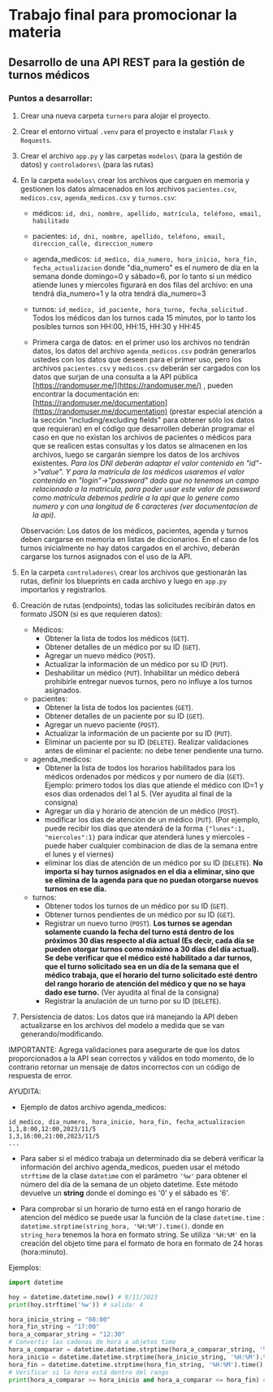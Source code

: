 # Trabajo final para promocionar la materia

## Desarrollo de una API REST para la gestión de turnos médicos

### Puntos a desarrollar:

1. Crear una nueva carpeta `turnero` para alojar el proyecto.
2. Crear el entorno virtual `.venv` para el proyecto e instalar `Flask` y `Requests`.
3. Crear el archivo `app.py` y las carpetas `modelos\` (para la gestión de datos) y `controladores\` (para las rutas)
4. En la carpeta `modelos\` crear los archivos que carguen en memoria y gestionen los datos almacenados en los archivos `pacientes.csv`, `medicos.csv`, `agenda_medicos.csv` y `turnos.csv`:
    * médicos: `id, dni, nombre, apellido, matrícula, teléfono, email, habilitado`
    * pacientes: `id, dni, nombre, apellido, teléfono, email, direccion_calle, direccion_numero`
    * agenda_medicos: `id_medico, dia_numero, hora_inicio, hora_fin, fecha_actualizacion` donde "dia_numero" es el numero de día en la semana donde domingo=0 y sábado=6, por lo tanto si un médico atiende lunes y miercoles figurará en dos filas del archivo: en una tendrá dia_numero=1 y la otra tendrá dia_numero=3
    * turnos: `id_medico, id_paciente, hora_turno, fecha_solicitud` . Todos los médicos dan los turnos cada 15 minutos, por lo tanto los posibles turnos son HH:00, HH:15, HH:30 y HH:45

    * Primera carga de datos: en el primer uso los archivos no tendrán datos, los datos del archivo `agenda_medicos.csv` podrán generarlos ustedes con los datos que deseen para el primer uso, pero los archivos `pacientes.csv` y `medicos.csv` deberán ser cargados con los datos que surjan de una consulta a la API pública [https://randomuser.me/](https://randomuser.me/) , pueden encontrar la documentación en: [https://randomuser.me/documentation](https://randomuser.me/documentation) (prestar especial atención a la sección "including/excluding fields" para obtener sólo los datos que requieran) en el código que desarrollen deberán programar el caso en que no existan los archivos de pacientes o médicos para que se realicen estas consultas y los datos se almacenen en los archivos, luego se cargarán siempre los datos de los archivos existentes.
    *Para los DNI deberán adaptar el valor contenido en "id"->"value". Y para la matrícula de los médicos usaremos el valor contenido en "login"->"password" dado que no tenemos un campo relacionado a la matricula, para poder usar este valor de password como matrícula debemos pedirle a la api que lo genere como numero y con una longitud de 6 caracteres (ver documentacion de la api).*

    Observación: Los datos de los médicos, pacientes, agenda y turnos deben cargarse en memoria en listas de diccionarios.
    En el caso de los turnos inicialmente no hay datos cargados en el archivo, deberán cargarse los turnos asignados con el uso de la API.

5. En la carpeta `controladores\` crear los archivos que gestionarán las rutas, definir los blueprints en cada archivo y luego en `app.py` importarlos y registrarlos.
6. Creación de rutas (endpoints), todas las solicitudes recibirán datos en formato JSON (si es que requieren datos):
    * Médicos:
        * Obtener la lista de todos los médicos (`GET`).
        * Obtener detalles de un médico por su ID (`GET`).
        * Agregar un nuevo médico (`POST`).
        * Actualizar la información de un médico por su ID (`PUT`).
        * Deshabilitar un médico (`PUT`). Inhabilitar un médico deberá prohibirle entregar nuevos turnos, pero no influye a los turnos asignados.
    * pacientes:
        * Obtener la lista de todos los pacientes (`GET`).
        * Obtener detalles de un paciente por su ID (`GET`).
        * Agregar un nuevo paciente (`POST`).
        * Actualizar la información de un paciente por su ID (`PUT`).
        * Eliminar un paciente por su ID (`DELETE`). Realizar validaciones antes de eliminar el paciente: no debe tener pendiente una turno.
    * agenda_medicos:
        * Obtener la lista de todos los horarios habilitados para los médicos ordenados por médicos y por numero de día (`GET`). Ejemplo: primero todos los días que atiende el médico con ID=1 y esos dias ordenados del 1 al 5. (Ver ayudita al final de la consigna)
        * Agregar un día y horario de atención de un médico (`POST`).
        * modificar los dias de atención de un médico (`PUT`).  (Por ejemplo, puede recibir los días que atenderá de la forma `{"lunes":1, "miercoles":1}` para indicar que atenderá lunes y miercoles - puede haber cualquier combinacion de días de la semana entre el lunes y el viernes)
        * eliminar los días de atención de un médico por su ID (`DELETE`). **No importa si hay turnos asignados en el día a eliminar, sino que se elimina de la agenda para que no puedan otorgarse nuevos turnos en ese día.**
    * turnos:
        * Obtener todos los turnos de un médico por su ID (`GET`).
        * Obtener turnos pendientes de un médico por su ID (`GET`).
        * Registrar un nuevo turno (`POST`).  **Los turnos se agendan solamente cuando la fecha del turno está dentro de los próximos 30 días respecto al día actual (Es decir, cada día se pueden otorgar turnos como máximo a 30 días del día actual). Se debe verificar que el médico esté habilitado a dar turnos, que el turno solicitado sea en un día de la semana que el médico trabaja, que el horario del turno solicitado esté dentro del rango horario de atención del médico y que no se haya dado ese turno.** (Ver ayudita al final de la consigna)
        * Registrar la anulación de un turno por su ID (`DELETE`).
7. Persistencia de datos:
    Los datos que irá manejando la API deben actualizarse en los archivos del modelo a medida que se van generando/modificando.

IMPORTANTE: Agrega validaciones para asegurarte de que los datos proporcionados a la API sean correctos y válidos en todo momento, de lo contrario retornar un mensaje de datos incorrectos con un código de respuesta de error.

AYUDITA:

* Ejemplo de datos archivo agenda_medicos:

```text
id_medico, dia_numero, hora_inicio, hora_fin, fecha_actualizacion
1,1,8:00,12:00,2023/11/5
1,3,16:00,21:00,2023/11/5
...
```

* Para saber si el médico trabaja un determinado dia se deberá verificar la información del archivo agenda_medicos, pueden usar el método `strftime` de la clase `datetime` con el parámetro `'%w'` para obtener el número del día de la semana de un objeto datetime. Este método devuelve un **string** donde el domingo es '0' y el sábado es '6'.

* Para comprobar si un horario de turno está en el rango horario de atencion del médico se puede usar la función de la clase `datetime.time` : `datetime.strptime(string_hora, '%H:%M').time()`. donde en `string_hora` tenemos la hora en formato string. Se utiliza `'%H:%M'` en la creación del objeto time para el formato de hora en formato de 24 horas (hora:minuto).

Ejemplos:

```python
import datetime

hoy = datetime.datetime.now() # 9/11/2023
print(hoy.strftime('%w')) # salida: 4

hora_inicio_string = "08:00"
hora_fin_string = "17:00"
hora_a_comparar_string = "12:30"
# Convertir las cadenas de hora a objetos time
hora_a_comparar = datetime.datetime.strptime(hora_a_comparar_string, '%H:%M').time()
hora_inicio = datetime.datetime.strptime(hora_inicio_string, '%H:%M').time()
hora_fin = datetime.datetime.strptime(hora_fin_string, '%H:%M').time()
# Verificar si la hora está dentro del rango
print(hora_a_comparar >= hora_inicio and hora_a_comparar <= hora_fin) # devuelve True
```